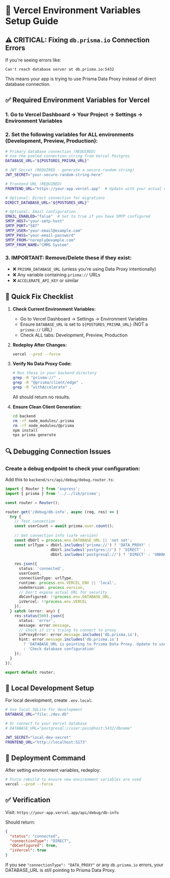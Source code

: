 # 🔧 Vercel Environment Variables Setup Guide

## ⚠️ CRITICAL: Fixing `db.prisma.io` Connection Errors

If you're seeing errors like:
```
Can't reach database server at db.prisma.io:5432
```

This means your app is trying to use Prisma Data Proxy instead of direct database connection.

## ✅ Required Environment Variables for Vercel

### 1. Go to Vercel Dashboard → Your Project → Settings → Environment Variables

### 2. Set the following variables for ALL environments (Development, Preview, Production):

```bash
# Primary database connection (REQUIRED)
# Use the pooled connection string from Vercel Postgres
DATABASE_URL="${POSTGRES_PRISMA_URL}"

# JWT Secret (REQUIRED - generate a secure random string)
JWT_SECRET="your-secure-random-string-here"

# Frontend URL (REQUIRED)
FRONTEND_URL="https://your-app.vercel.app"  # Update with your actual domain

# Optional: Direct connection for migrations
DIRECT_DATABASE_URL="${POSTGRES_URL}"

# Optional: Email configuration
EMAIL_ENABLED="false"  # Set to true if you have SMTP configured
SMTP_HOST="your-smtp-host"
SMTP_PORT="587"
SMTP_USER="your-email@example.com"
SMTP_PASS="your-email-password"
SMTP_FROM="noreply@example.com"
SMTP_FROM_NAME="CMMS System"
```

### 3. IMPORTANT: Remove/Delete these if they exist:
- ❌ `PRISMA_DATABASE_URL` (unless you're using Data Proxy intentionally)
- ❌ Any variable containing `prisma://` URLs
- ❌ `ACCELERATE_API_KEY` or similar

## 🎯 Quick Fix Checklist

1. **Check Current Environment Variables:**
   - Go to Vercel Dashboard → Settings → Environment Variables
   - Ensure `DATABASE_URL` is set to `${POSTGRES_PRISMA_URL}` (NOT a `prisma://` URL)
   - Check ALL tabs: Development, Preview, Production

2. **Redeploy After Changes:**
   ```bash
   vercel --prod --force
   ```

3. **Verify No Data Proxy Code:**
   ```bash
   # Run these in your backend directory
   grep -R "prisma://" .
   grep -R "@prisma/client/edge" .
   grep -R "withAccelerate" .
   ```
   All should return no results.

4. **Ensure Clean Client Generation:**
   ```bash
   cd backend
   rm -rf node_modules/.prisma
   rm -rf node_modules/@prisma
   npm install
   npx prisma generate
   ```

## 🔍 Debugging Connection Issues

### Create a debug endpoint to check your configuration:

Add this to `backend/src/api/debug/debug.router.ts`:

```typescript
import { Router } from 'express';
import { prisma } from '../../lib/prisma';

const router = Router();

router.get('/debug/db-info', async (req, res) => {
  try {
    // Test connection
    const userCount = await prisma.user.count();
    
    // Get connection info (safe version)
    const dbUrl = process.env.DATABASE_URL || 'not set';
    const urlType = dbUrl.includes('prisma://') ? 'DATA_PROXY' : 
                    dbUrl.includes('postgres://') ? 'DIRECT' : 
                    dbUrl.includes('postgresql://') ? 'DIRECT' : 'UNKNOWN';
    
    res.json({
      status: 'connected',
      userCount,
      connectionType: urlType,
      runtime: process.env.VERCEL_ENV || 'local',
      nodeVersion: process.version,
      // Don't expose actual URL for security
      dbConfigured: !!process.env.DATABASE_URL,
      isVercel: !!process.env.VERCEL
    });
  } catch (error: any) {
    res.status(500).json({
      status: 'error',
      message: error.message,
      // Check if it's trying to connect to proxy
      isProxyError: error.message.includes('db.prisma.io'),
      hint: error.message.includes('db.prisma.io') 
        ? 'DATABASE_URL is pointing to Prisma Data Proxy. Update to use POSTGRES_PRISMA_URL' 
        : 'Check database configuration'
    });
  }
});

export default router;
```

## 📝 Local Development Setup

For local development, create `.env.local`:

```bash
# Use local SQLite for development
DATABASE_URL="file:./dev.db"

# Or connect to your Vercel database
# DATABASE_URL="postgresql://user:pass@host:5432/dbname"

JWT_SECRET="local-dev-secret"
FRONTEND_URL="http://localhost:5173"
```

## 🚀 Deployment Command

After setting environment variables, redeploy:

```bash
# Force rebuild to ensure new environment variables are used
vercel --prod --force
```

## ✅ Verification

Visit: `https://your-app.vercel.app/api/debug/db-info`

Should return:
```json
{
  "status": "connected",
  "connectionType": "DIRECT",
  "dbConfigured": true,
  "isVercel": true
}
```

If you see `"connectionType": "DATA_PROXY"` or any `db.prisma.io` errors, your DATABASE_URL is still pointing to Prisma Data Proxy.